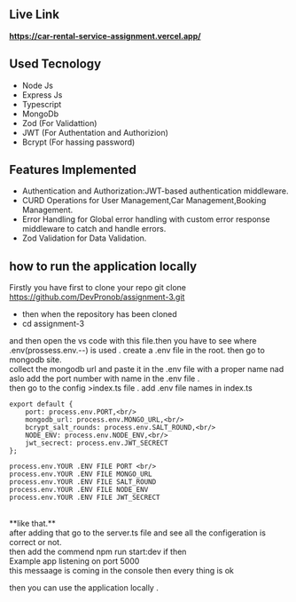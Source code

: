 ## Live Link
**https://car-rental-service-assignment.vercel.app/**

## Used Tecnology
+ Node Js
+ Express Js
+ Typescript 
+ MongoDb
+ Zod (For Validattion)
+ JWT (For Authentation and Authorizion)
+ Bcrypt (For hassing password)

## Features Implemented
+ Authentication and Authorization:JWT-based authentication middleware.
+ CURD Operations for User Management,Car Management,Booking Management.
+ Error Handling for Global error handling with custom error response middleware to catch and handle errors.
+ Zod Validation for Data Validation.

## how to run the application locally

Firstly you have first to clone your repo
git clone https://github.com/DevPronob/assignment-3.git

+ then when the repository has been cloned <br/>
+ cd assignment-3

and then open the vs code with this file.then you have to see where .env(prossess.env.--) is used .
create a .env file in the root. then go to  mongodb site. <br/>
collect the mongodb url and paste it in the .env file with a proper name 
nad aslo add the port number with name in the .env file . <br/>
then go to the config >index.ts file . add .env file names in index.ts  <br/>
```
export default {
    port: process.env.PORT,<br/>
    mongodb_url: process.env.MONGO_URL,<br/>
    bcrypt_salt_rounds: process.env.SALT_ROUND,<br/>
    NODE_ENV: process.env.NODE_ENV,<br/>
    jwt_secrect: process.env.JWT_SECRECT
};
```

```
process.env.YOUR .ENV FILE PORT <br/>
process.env.YOUR .ENV FILE MONGO_URL
process.env.YOUR .ENV FILE SALT_ROUND
process.env.YOUR .ENV FILE NODE_ENV
process.env.YOUR .ENV FILE JWT_SECRECT

```
<br/>
**like that.**
<br/> after adding that go to the server.ts file and see all the configeration is correct or not.<br/>
then add the commend 
npm run start:dev
if then <br/>
Example app listening on port 5000 <br/>
this messaage is coming in the console then every thing is ok <br/>

then you can use the application locally .
